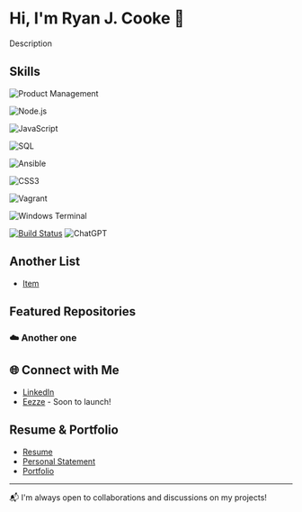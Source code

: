 # Hi, I'm Ryan J. Cooke 👋

Description

## Skills



![Product Management](https://img.shields.io/badge/Product%20Management-%23F7B93E.svg?&style=for-the-badge&logo=product-hunt&logoColor=white)


![Node.js](https://img.shields.io/badge/Node.js-%23339933.svg?&style=for-the-badge&logo=node.js&logoColor=white)



![JavaScript](https://img.shields.io/badge/JavaScript-%23F7DF1E.svg?&style=for-the-badge&logo=javascript&logoColor=black)

![SQL](https://img.shields.io/badge/SQL-%23E34F26.svg?&style=for-the-badge&logo=sql&logoColor=white)




![Ansible](https://img.shields.io/badge/Ansible-%231A1918.svg?&style=for-the-badge&logo=ansible&logoColor=white)





![CSS3](https://img.shields.io/badge/css3-%231572B6.svg?style=for-the-badge&logo=css3&logoColor=white)












![Vagrant](https://img.shields.io/badge/vagrant-%231563FF.svg?style=for-the-badge&logo=vagrant&logoColor=white)































![Windows Terminal](https://img.shields.io/badge/Windows%20Terminal-%234D4D4D.svg?style=for-the-badge&logo=windows-terminal&logoColor=white)









[![Build Status](https://img.shields.io/badge/Entrepreneur-%237D4698.svg?&style=for-the-badge&logo=entrepreneur&logoColor=green)](https://travis-ci.org/user/repo)
![ChatGPT](https://img.shields.io/badge/chatGPT-74aa9c?style=for-the-badge&logo=openai&logoColor=white)

## Another List
- [Item](https://google.com)

## Featured Repositories

### ☁️ Another one

## 🌐 Connect with Me
- [LinkedIn](https://www.linkedin.com/in/ryan-j-cooke/)
- [Eezze](https://eezze.io/) - Soon to launch!

## Resume & Portfolio
- [Resume](https://ryansresume.s3.amazonaws.com/resume.html)
- [Personal Statement](https://ryansresume.s3.amazonaws.com/personal-statement.html)
- [Portfolio](https://ryansresume.s3.amazonaws.com/portfolio.html)
---

📬 I'm always open to collaborations and discussions on my projects!